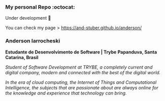 ### My personal Repo :octocat:

Under development :hammer:

You can check my page > https://and-stuber.github.io/anderson/

### Anderson Iarrocheski
**Estudante de Desenvolvimento de Software | Trybe**
**Papanduva, Santa Catarina, Brasil**

*Student of Software Development at TRYBE, a completely current and digital company,
modern and connected with the best of the digital world.*

*In the era of cloud computing, the Internet of Things and Computational Intelligence, the subjects that are passionate about are always online for the knowledge and experience that technology can bring.*

